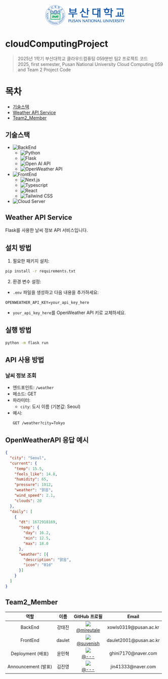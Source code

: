 <p align="center">
    <img src="./pusanUnibersity_signature04.png" alt="부산대학교로고" width="250px">
</p>

# cloudComputingProject
> 2025년 1학기 부산대학교 클라우드컴퓨팅 059분반 팀2 프로젝트 코드  
> 2025, first semester, Pusan National University Cloud Computing 059 and Team 2 Project Code

# 목차
- [기술스택](#기술스택)
- [Weather API Service](#weather-api-service)
- [Team2_Member](#team2_member)

## 기술스택
- ![BackEnd](https://img.shields.io/badge/TechStack-BackEnd-green)
    - ![Python](https://img.shields.io/badge/python-blue?logo=python&logoColor=white)
    - ![Flask](https://img.shields.io/badge/Flask-black?logo=Flask&logoColor=white)
    - ![Open AI API](https://img.shields.io/badge/OpenAI-white?logo=OpenAI&logoColor=black)
    - ![OpenWeather API](https://img.shields.io/badge/TechStack-OpenWeather%20API-orange)
- ![FrontEnd](https://img.shields.io/badge/TechStack-FrontEnd-green)
    - ![Next.js](https://img.shields.io/badge/next.js-000000?style=for-the-badge&logo=nextdotjs&logoColor=white)
    - ![Typescript](https://shields.io/badge/TypeScript-3178C6?logo=TypeScript&logoColor=FFF&style=flat-square)
    - ![React](https://img.shields.io/badge/-ReactJs-61DAFB?logo=react&logoColor=white&style=for-the-badge)
    - ![Tailwind CSS](https://img.shields.io/badge/tailwindcss-0F172A?&logo=tailwindcss)
- ![Cloud Server](https://img.shields.io/badge/TechStack-Cloud%20Server-green)

## Weather API Service

Flask를 사용한 날씨 정보 API 서비스입니다.

## 설치 방법

1. 필요한 패키지 설치:
```bash
pip install -r requirements.txt
```

2. 환경 변수 설정:
- `.env` 파일을 생성하고 다음 내용을 추가하세요:
```
OPENWEATHER_API_KEY=your_api_key_here
```
- `your_api_key_here`를 OpenWeather API 키로 교체하세요.

## 실행 방법

```bash
python -m flask run
```

## API 사용 방법

### 날씨 정보 조회
- 엔드포인트: `/weather`
- 메소드: GET
- 파라미터:
  - `city`: 도시 이름 (기본값: Seoul)
- 예시:
  ```
  GET /weather?city=Tokyo
  ```

## OpenWeatherAPI 응답 예시
```json
{
  "city": "Seoul",
  "current": {
    "temp": 15.5,
    "feels_like": 14.8,
    "humidity": 65,
    "pressure": 1012,
    "weather": "맑음",
    "wind_speed": 2.1,
    "clouds": 20
  },
  "daily": [
    {
      "dt": 1672918169,
      "temp": {
        "day": 16.2,
        "min": 12.5,
        "max": 18.0
      },
      "weather": [{
        "description": "맑음",
        "icon": "01d"
      }]
    }
  ]
}
```

## Team2_Member
<div align="center">

<table>
  <thead>
    <tr>
      <th align="center">역할</th>
      <th align="center">이름</th>
      <th align="center">GitHub 프로필</th>
      <th align="center">Email</th>
    </tr>
  </thead>
  <tbody>
    <tr>
      <td align="center">BackEnd</td>
      <td align="center">강태진</td>
      <td align="center">
        <img src="https://github.com/mireutale.png" width="50"/><br>
        <a href="https://github.com/mireutale">@mireutale</a>
      </td>
      <td align="center">xowls0319@pusan.ac.kr</td>
    </tr>
    <tr>
      <td align="center">FrontEnd</td>
      <td align="center">daulet</td>
      <td align="center">
        <img src="https://github.com/suyenish.png" width="50"/><br>
        <a href="https://github.com/suyenish">@suyenish</a>
      </td>
      <td align="center">daulet2001@pusan.ac.kr</td>
    </tr>
    <tr>
      <td align="center">Deployment (배포)</td>
      <td align="center">윤민혁</td>
      <td align="center">
        <img src="https://github.com/YoonMinHyuk.png" width="50"/><br>
        <a href="https://github.com/YoonMinHyuk">@---</a>
      </td>
      <td align="center">ghini7170@naver.com</td>
    </tr>
    <tr>
      <td align="center">Announcement (발표)</td>
      <td align="center">김진영</td>
      <td align="center">
        <img src="https://github.com/---.png" width="50"/><br>
        <a href="https://github.com/---">@---</a>
      </td>
      <td align="center">jin41333@naver.com</td>
    </tr>
  </tbody>
</table>

</div>
